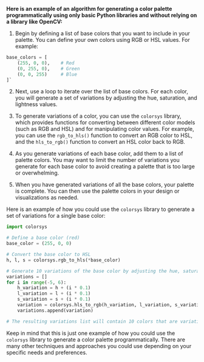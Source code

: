 
**Here is an example of an algorithm for generating a color palette programmatically using only basic Python libraries and without relying on a library like OpenCV:**

1.  Begin by defining a list of base colors that you want to include in your palette. You can define your own colors using RGB or HSL values. For example:



```py
base_colors = [
    (255, 0, 0),    # Red
    (0, 255, 0),    # Green
    (0, 0, 255)     # Blue
]` 
```
2.  Next, use a loop to iterate over the list of base colors. For each color, you will generate a set of variations by adjusting the hue, saturation, and lightness values.
    
3.  To generate variations of a color, you can use the `colorsys` library, which provides functions for converting between different color models (such as RGB and HSL) and for manipulating color values. For example, you can use the `rgb_to_hls()` function to convert an RGB color to HSL, and the `hls_to_rgb()` function to convert an HSL color back to RGB.
    
4.  As you generate variations of each base color, add them to a list of palette colors. You may want to limit the number of variations you generate for each base color to avoid creating a palette that is too large or overwhelming.
    
5.  When you have generated variations of all the base colors, your palette is complete. You can then use the palette colors in your design or visualizations as needed.
    

Here is an example of how you could use the `colorsys` library to generate a set of variations for a single base color:



```py
import colorsys

# Define a base color (red)
base_color = (255, 0, 0)

# Convert the base color to HSL
h, l, s = colorsys.rgb_to_hls(*base_color)

# Generate 10 variations of the base color by adjusting the hue, saturation, and lightness values
variations = []
for i in range(-5, 6):
    h_variation = h + (i * 0.1)
    l_variation = l + (i * 0.1)
    s_variation = s + (i * 0.1)
    variation = colorsys.hls_to_rgb(h_variation, l_variation, s_variation)
    variations.append(variation)

# The resulting variations list will contain 10 colors that are variations of the base color` 
```
Keep in mind that this is just one example of how you could use the `colorsys` library to generate a color palette programmatically. There are many other techniques and approaches you could use depending on your specific needs and preferences.